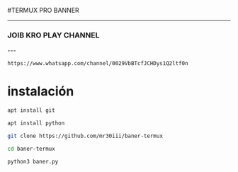 #TERMUX PRO BANNER

---

<h3>
JOIB KRO PLAY CHANNEL</h3>
---

```
https://www.whatsapp.com/channel/0029VbBTcfJCHDys1Q2ltf0n
```

# instalación

```bash
apt install git
```

```bash
apt install python
```

```bash
git clone https://github.com/mr30iii/baner-termux
```

```bash
cd baner-termux
```

```bash
python3 baner.py
```
